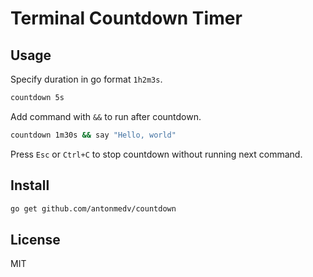 # Terminal Countdown Timer

## Usage

Specify duration in go format `1h2m3s`.

```bash
countdown 5s
```

Add command with `&&` to run after countdown.

```bash
countdown 1m30s && say "Hello, world"
```

Press `Esc` or `Ctrl+C` to stop countdown without running next command.

## Install

```bash
go get github.com/antonmedv/countdown
``` 

## License

MIT
